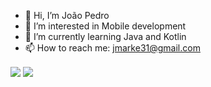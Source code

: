 - 👋 Hi, I’m João Pedro 
- 👀 I’m interested in Mobile development
- 🌱 I’m currently learning Java and Kotlin
- 📫 How to reach me: jmarke31@gmail.com

<div>
<img align="center" src="https://github-readme-stats.vercel.app/api/top-langs/?username=jotape-exe&layout=compact&theme=material-palenight" />

<img align="center" src="https://github-readme-stats.vercel.app/api?username=jotape-exe" />
</div>

<!---
jotape-exe/jotape-exe is a ✨ special ✨ repository because its `README.md` (this file) appears on your GitHub profile.
You can click the Preview link to take a look at your changes.
--->
